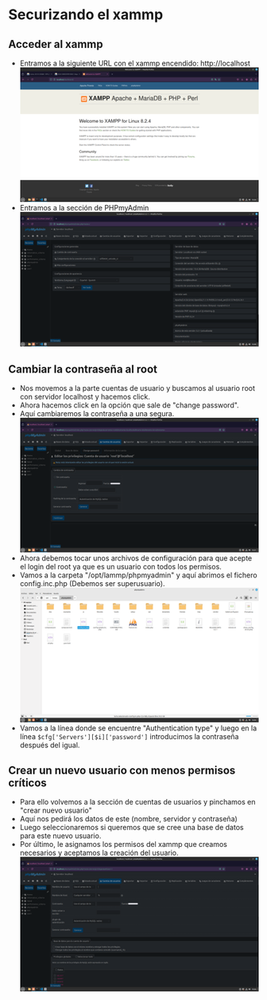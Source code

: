 # Securizando el xammp

## Acceder al xammp
- Entramos a la siguiente URL con el xammp encendido: http://localhost
![Captura](images/Captura-xammp-sec1.png)
- Entramos a la sección de PHPmyAdmin
![Captura](images/Captura-xammp-sec2.png)

## Cambiar la contraseña al root
- Nos movemos a la parte cuentas de usuario y buscamos al usuario root con servidor localhost y hacemos click.
- Ahora hacemos click en la opción que sale de "change password".
- Aquí cambiaremos la contraseña a una segura.
![Captura](images/Captura-xammp-sec3.png)
- Ahora debemos tocar unos archivos de configuración para que acepte el login del root ya que es un usuario con todos los permisos.
- Vamos a la carpeta "/opt/lammp/phpmyadmin" y aquí abrimos el fichero config.inc.php (Debemos ser superusuario).
![Captura](images/Captura-xammp-sec5.png)
- Vamos a la línea donde se encuentre "Authentication type" y luego en la línea `$cfg['Servers'][$i]['password']` introducimos la contraseña después del igual.

## Crear un nuevo usuario con menos permisos críticos
- Para ello volvemos a la sección de cuentas de usuarios y pinchamos en "crear nuevo usuario"
- Aquí nos pedirá los datos de este (nombre, servidor y contraseña)
- Luego seleccionaremos si queremos que se cree una base de datos para este nuevo usuario.
- Por último, le asignamos los permisos del xammp que creamos necesarios y aceptamos la creación del usuario.
![Captura](images/Captura-xammp-sec4.png)
